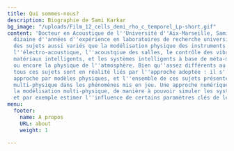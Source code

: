 ```yaml
---
title: Qui sommes-nous?
description: Biographie de Sami Karkar
bg_image: "/uploads/Film_12_cells_demi_rho_c_temporel_Lp-short.gif"
content: 'Docteur en Acoustique de l''Université d''Aix-Marseille, Sami Karkar a une
  dizaine d''années d''expérience en laboratoires de recherche universitaires, sur
  des sujets aussi variés que la modélisation physique des instruments de musique,
  l''électro-acoustique, l''acoustqiue des salles, le contrôle des vibrations par
  matériaux intelligents, et les systèmes intelligents à base de méta-matériaux programmables,
  ou encore la physique de l''atmosphère. Bien qu''assez différents au premier abord,
  tous ces sujets sont en réalité liés par l''approche adoptée : il s''agit d''une
  approche par modèles physiques, et l''ensemble de ces sujets présente un  caractère
  multi-physique dans les phénomènes mis en jeu. Une approche numérique vient compléter
  la modélisation multi-physique, de manière à pouvoir simuler les systèmes étudiés,
  et par exemple estimer l''influence de certains paramètres clés de leur design.'
menu:
  footer:
    name: A propos
    URL: about
    weight: 1

---
```

